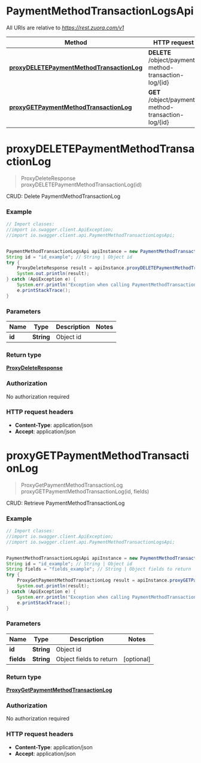 # PaymentMethodTransactionLogsApi

All URIs are relative to *https://rest.zuora.com/v1*

Method | HTTP request | Description
------------- | ------------- | -------------
[**proxyDELETEPaymentMethodTransactionLog**](PaymentMethodTransactionLogsApi.md#proxyDELETEPaymentMethodTransactionLog) | **DELETE** /object/payment-method-transaction-log/{id} | CRUD: Delete PaymentMethodTransactionLog
[**proxyGETPaymentMethodTransactionLog**](PaymentMethodTransactionLogsApi.md#proxyGETPaymentMethodTransactionLog) | **GET** /object/payment-method-transaction-log/{id} | CRUD: Retrieve PaymentMethodTransactionLog


<a name="proxyDELETEPaymentMethodTransactionLog"></a>
# **proxyDELETEPaymentMethodTransactionLog**
> ProxyDeleteResponse proxyDELETEPaymentMethodTransactionLog(id)

CRUD: Delete PaymentMethodTransactionLog



### Example
```java
// Import classes:
//import io.swagger.client.ApiException;
//import io.swagger.client.api.PaymentMethodTransactionLogsApi;


PaymentMethodTransactionLogsApi apiInstance = new PaymentMethodTransactionLogsApi();
String id = "id_example"; // String | Object id
try {
    ProxyDeleteResponse result = apiInstance.proxyDELETEPaymentMethodTransactionLog(id);
    System.out.println(result);
} catch (ApiException e) {
    System.err.println("Exception when calling PaymentMethodTransactionLogsApi#proxyDELETEPaymentMethodTransactionLog");
    e.printStackTrace();
}
```

### Parameters

Name | Type | Description  | Notes
------------- | ------------- | ------------- | -------------
 **id** | **String**| Object id |

### Return type

[**ProxyDeleteResponse**](ProxyDeleteResponse.md)

### Authorization

No authorization required

### HTTP request headers

 - **Content-Type**: application/json
 - **Accept**: application/json

<a name="proxyGETPaymentMethodTransactionLog"></a>
# **proxyGETPaymentMethodTransactionLog**
> ProxyGetPaymentMethodTransactionLog proxyGETPaymentMethodTransactionLog(id, fields)

CRUD: Retrieve PaymentMethodTransactionLog



### Example
```java
// Import classes:
//import io.swagger.client.ApiException;
//import io.swagger.client.api.PaymentMethodTransactionLogsApi;


PaymentMethodTransactionLogsApi apiInstance = new PaymentMethodTransactionLogsApi();
String id = "id_example"; // String | Object id
String fields = "fields_example"; // String | Object fields to return
try {
    ProxyGetPaymentMethodTransactionLog result = apiInstance.proxyGETPaymentMethodTransactionLog(id, fields);
    System.out.println(result);
} catch (ApiException e) {
    System.err.println("Exception when calling PaymentMethodTransactionLogsApi#proxyGETPaymentMethodTransactionLog");
    e.printStackTrace();
}
```

### Parameters

Name | Type | Description  | Notes
------------- | ------------- | ------------- | -------------
 **id** | **String**| Object id |
 **fields** | **String**| Object fields to return | [optional]

### Return type

[**ProxyGetPaymentMethodTransactionLog**](ProxyGetPaymentMethodTransactionLog.md)

### Authorization

No authorization required

### HTTP request headers

 - **Content-Type**: application/json
 - **Accept**: application/json


